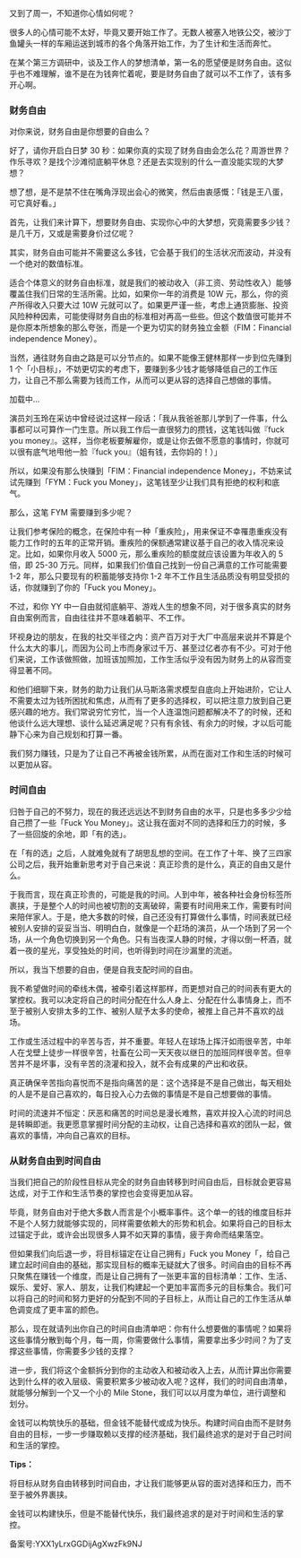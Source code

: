 又到了周一，不知道你心情如何呢？

很多人的心情可能不太好，毕竟又要开始工作了。无数人被塞入地铁公交，被沙丁鱼罐头一样的车厢运送到城市的各个角落开始工作，为了生计和生活而奔忙。

在某个第三方调研中，谈及工作人的梦想清单，第一名的愿望便是财务自由。这似乎也不难理解，谁不是在为钱奔忙着呢，要是财务自由了就可以不工作了，该有多开心啊。

### 财务自由

对你来说，财务自由是你想要的自由么？

好了，请你开启白日梦 30 秒：如果你真的实现了财务自由会怎么花？周游世界？作乐寻欢？是找个沙滩彻底躺平休息？还是去实现别的什么一直没能实现的大梦想？

想了想，是不是禁不住在嘴角浮现出会心的微笑，然后由衷感慨：「钱是王八蛋，可它真好看。」

首先，让我们来计算下，想要财务自由、实现你心中的大梦想，究竟需要多少钱？是几千万，又或是需要身价过亿呢？

其实，财务自由可能并不需要这么多钱，它会基于我们的生活状况而波动，并没有一个绝对的数值标准。

适合个体意义的财务自由标准，就是我们的被动收入（非工资、劳动性收入）能够覆盖住我们日常的生活所需。比如，如果你一年的消费是 10W 元，那么，你的资产所得收入只要大过 10W 元就可以了。如果更严谨一些，考虑上通货膨胀、投资风险种种因素，可能使得财务自由的标准相对再高一些些。但这个数值很可能并不是你原本所想象的那么夸张，而是一个更为切实的财务独立金额（FIM：Financial independence Money）。

当然，通往财务自由之路是可以分节点的。如果不能像王健林那样一步到位先赚到 1 个「小目标」，不妨更切实的考虑下，要赚到多少钱才能够降低自己的工作压力，让自己不那么需要为钱而工作，从而可以更从容的选择自己想做的事情。

加载中...

演员刘玉玲在采访中曾经说过这样一段话：「我从我爸爸那儿学到了一件事，什么事都可以可算作一门生意。所以我工作后一直很努力的攒钱，这笔钱叫做『fuck you money』。这样，当你老板要解雇你，或是让你去做不愿意的事情时，你就可以很有底气地甩他一脸『fuck you』（姐有钱，去你妈的！）」

所以，如果没有那么快赚到「FIM：Financial independence Money」，不妨来试试先赚到「FYM：Fuck you Money」，这笔钱至少让我们具有拒绝的权利和底气。

那么，这笔 FYM 需要赚到多少呢？

让我们参考保险的概念，在保险中有一种「重疾险」，用来保证不幸罹患重疾没有能力工作时的五年的正常开销。重疾险的保额通常建议基于自己的收入情况来设定。比如，如果你月收入 5000 元，那么重疾险的额度就应该设置为年收入的 5 倍，即 25-30 万元。同样，如果我们价值自己找到一份自己满意的工作可能需要 1-2 年，那么只要现有的积蓄能够支持你 1-2 年不工作且生活品质没有明显受损的话，你就赚到了你的「Fuck you Money」。

不过，和你 YY 中一自由就彻底躺平、游戏人生的想象不同，对于很多真实的财务自由案例而言，自由往往并不意味着躺平、不工作。

环视身边的朋友，在我的社交半径之内：资产百万对于大厂中高层来说并不算是个什么太大的事儿，而因为公司上市而身家过千万、甚至过亿者亦有不少。可对于他们来说，工作该做照做，加班该加照加，工作生活似乎没有因为财务上的从容而变得显著不同。

和他们细聊下来，财务的助力让我们从马斯洛需求模型自底向上开始进阶，它让人不需要太过为钱所困扰和焦虑，从而有了更多的选择权，可以把注意力放到自己更感兴趣的地方。我们常说穷忙穷忙，当一个人连温饱问题都解决不了的时候，还和他谈什么远大理想、谈什么延迟满足呢？只有有余钱、有余力的时候，才以后可能静下心来为自己规划和打算一番。

我们努力赚钱，只是为了让自己不再被金钱所累，从而在面对工作和生活的时候可以更加从容。

### 时间自由

归咎于自己的不努力，现在的我还远远达不到财务自由的水平，只是也多多少少给自己攒了一些「Fuck You Money」。这让我在面对不同的选择和压力的时候，多了一些回旋的余地，即「有的选」。

在「有的选」之后，人就难免就有了胡思乱想的空间。在工作了十年、换了三四家公司之后，我开始重新思考对于自己来说：真正珍贵的是什么，真正的自由又是什么。

于我而言，现在真正珍贵的，可能是我的时间。人到中年，被各种社会身份标签所裹挟，于是整个人的时间也被切割的支离破碎，需要有时间用来工作，需要有时间来陪伴家人。于是，绝大多数的时候，自己还没有打算做什么事情，时间表就已经被别人安排的妥妥当当、明明白白，就像是一个赶场的演员，从一个场到了另一个场，从一个角色切换到另一个角色。只有当夜深人静的时候，才得以倒一杯酒，就着一夜的星光，享受独处的时间，也听得到时间在沙漏里的流逝。

所以，我当下想要的自由，便是自我支配时间的自由。

我不希望做时间的牵线木偶，被牵引着这样那样，而更想对自己的时间表有更大的掌控权。我可以决定将自己的时间分配在什么人身上、分配在什么事情身上，而不至于被别人安排太多的工作、被别人赋予太多的使命，被推上自己并不喜欢的战场。

工作或生活过程中的辛苦与否，并不重要。年轻人在球场上挥汗如雨很辛苦，中年人在戈壁上徒步一样很辛苦，社畜在公司一天天夜以继日的加班同样很辛苦。但辛苦并不是坏事，没有辛苦的浇灌和投入，就不会有成果的产出和收获。

真正确保辛苦指向喜悦而不是指向痛苦的是：这个选择是不是自己做出，每天相处的人是不是自己喜欢的，每日投入心力去做的事情是不是自己想要做的事情。

时间的流速并不恒定：厌恶和痛苦的时间总是漫长难熬，喜欢并投入心流的时间总是转瞬即逝。我更愿意掌握时间分配的主动权，让自己选择和喜欢的团队一起，做喜欢的事情，冲向自己喜欢的目标。

### 从财务自由到时间自由

当我们把自己的阶段性目标从完全的财务自由转移到时间自由后，目标就会更容易达成，对于工作和生活节奏的掌控也会变得更加从容。

毕竟，财务自由对于绝大多数人而言是个小概率事件。这个单一的钱的维度目标并不是个人努力就能够实现的，同样需要依赖大的形势和机会。如果将自己的目标太过锚定于此，或许会出现很多人算不如天算的事情，疲于奔命而结果落空。

但如果我们向后退一步，将目标锚定在让自己拥有」Fuck you Money「，给自己建立起时间自由的基础，那实现目标的概率无疑就大了很多。时间自由的目标不再只聚焦在赚钱一个维度，而是让自己拥有了一张更丰富的目标清单：工作、生活、娱乐、爱好、家人、朋友，让我们构建起一个更加丰富而多元的目标集合。我们可以将自己的时间和努力更好的分配到不同的子目标上，从而让自己的工作生活从单色调变成了更丰富的颜色。

那么，现在就请列出你自己的时间自由清单吧：你有什么想要做的事情呢？如果将这些事情分散到每个月，每一周，你需要做什么事情，需要拿出多少时间？为了支撑这些事情，你需要多少钱的支撑？

进一步，我们将这个金额拆分到你的主动收入和被动收入上去，从而计算出你需要达到什么样的收入层级、需要积累多少被动收入呢？这样，我们的时间自由清单，就能够分解到一个又一个小的 Mile Stone，我们可以以月度为单位，进行调整和划分。

金钱可以构筑快乐的基础，但金钱不能替代或成为快乐。构建时间自由而不是财务自由的目标，一步一步赚取赖以支撑的经济基础，我们最终追求的是对于自己时间和生活的掌控。

**Tips：**

将目标从财务自由转移到时间自由，才让我们能够更从容的面对选择和压力，而不至于被外界裹挟。

金钱可以构建快乐，但是不能替代快乐，我们最终追求的是对于时间和生活的掌控。

备案号:YXX1yLrxGGDijAgXwzFk9NJ